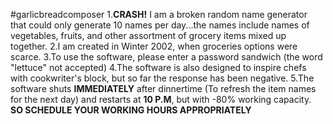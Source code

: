 #garlicbreadcomposer
1.**CRASH!** I am a broken random name generator that could only generate 10 names per day...the names include names of vegetables, fruits, and other assortment of grocery items mixed up together. 
2.I am created in Winter 2002, when groceries options were scarce.
3.To use the software, please enter a password sandwich (the word "lettuce" not accepted)
4.The software is also designed to inspire chefs with cookwriter's block, but so far the response has been negative. 
5.The software shuts **IMMEDIATELY** after dinnertime (To refresh the item names for the next day) and restarts at **10 P.M**, but with -80% working capacity. **SO SCHEDULE YOUR WORKING HOURS APPROPRIATELY**
